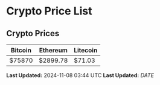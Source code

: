 # Crypto Price List

## Crypto Prices
| Bitcoin | Ethereum | Litecoin |
| ------- | -------- | -------- |
| $75870 | $2899.78 | $71.03 |
**Last Updated:** 2024-11-08 03:44 UTC
**Last Updated:** $DATE$
